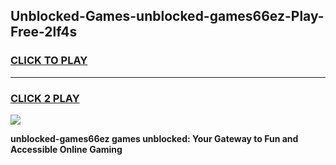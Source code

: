 
## Unblocked-Games-unblocked-games66ez-Play-Free-2lf4s
<h3>
<a href="https://premium76.site?title=unblocked-games66ez&ref=10A">CLICK TO PLAY</a></h3>
<hr>

<h3>
<a href="https://premium76.site?title=unblocked-games66ez&ref=10A">CLICK 2 PLAY</a>
  
</h3>

<a href="https://premium76.site?title=unblocked-games66ez&ref=10A"><img src="https://clearcache.store/games.png"></a>


**unblocked-games66ez games unblocked: Your Gateway to Fun and Accessible Online Gaming**
